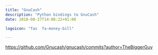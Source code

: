 ```yaml
---
title: "GnuCash"
description: "Python bindings to GnuCash"
date: 2018-08-27T14:08:22+01:00

logoicon: "fas  fa-money-bill"

---
```


https://github.com/Gnucash/gnucash/commits?author=TheBiggerGuy
